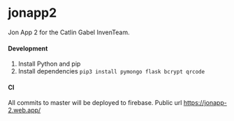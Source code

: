 # jonapp2

Jon App 2 for the Catlin Gabel InvenTeam.

#### Development

1. Install Python and pip
2. Install dependencies `pip3 install pymongo flask bcrypt qrcode`

#### CI

All commits to master will be deployed to firebase. Public url https://jonapp-2.web.app/
